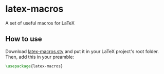 # latex-macros
A set of useful macros for LaTeX


## How to use
Download [latex-macros.sty](macros/latex-macros.sty) and put it in your LaTeX
project's root folder. Then, add this in your preamble:

```tex
\usepackage{latex-macros}
```
